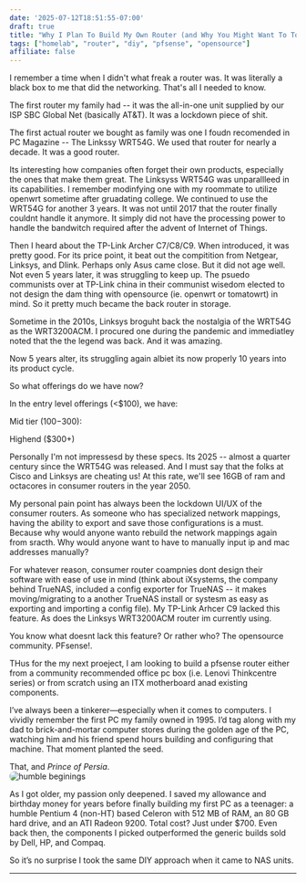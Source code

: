 ```yaml
---
date: '2025-07-12T18:51:55-07:00'
draft: true
title: "Why I Plan To Build My Own Router (and Why You Might Want To Too!)"
tags: ["homelab", "router", "diy", "pfsense", "opensource"]
affiliate: false
---
```


I remember a time when I didn't what freak a router was. It was literally a black box to me that did the networking. That's all I needed to know. 

The first router my family had -- it was the all-in-one unit supplied by our ISP SBC Global Net (basically AT&T). It was a lockdown piece of shit. 

The first actual router we bought as family was one I foudn recomended in PC Magazine -- The Linkssy WRT54G. We used that router for nearly a decade. It was a good router. 

Its interesting how companies often forget their own products, especially the ones that make them great. The Linksyss WRT54G was unparallleed in its capabilities. I remember modinfying one with my roommate to utilize openwrt sometime after gruadating college. We continued to use the WRT54G for another 3 years. It was not until 2017 that the router finally couldnt handle it anymore. It simply did not have the processing power to handle the bandwitch required after the advent of Internet of Things. 

Then I heard about the TP-Link Archer C7/C8/C9. When introduced, it was pretty good. For its price point, it beat out the compitition from Netgear, Linksys, and Dlink. Perhaps only Asus came close. But it did not age well. Not even 5 years later, it was struggling to keep up. The psuedo communists over at TP-Link china in their communist wisedom elected to not design the dam thing with opensource (ie. openwrt or tomatowrt) in mind. So it pretty much became the back router in storage. 

Sometime in the 2010s, Linksys broguht back the nostalgia of the WRT54G as the WRT3200ACM. I procured one during the pandemic and immediatley noted that the the legend was back. And it was amazing.

Now 5 years alter, its struggling again albiet its now properly 10 years into its product cycle. 

So what offerings do we have now? 

In the entry level offerings (<$100), we have:

Mid tier ($100-$300):

Highend ($300+)

Personally I'm not impressesd by these specs. Its 2025 -- almost a quarter century since the WRT54G was released. And I must say that the folks at Cisco and Linksys are cheating us! At this rate, we'll see 16GB of ram and octacores in consumer routers in the year 2050. 

My personal pain point has always been the lockdown UI/UX of the consumer routers. As someone who has specialized network mappings, having the ability to export and save those configurations is a must. Because why would anyone wanto rebuild the network mappings again from sracth. Why would anyone want to have to manually input ip and mac addresses manually? 

For whatever reason, consumer router coampnies dont design their software with ease of use in mind (think about iXsystems, the company behind TrueNAS, included a config exporter for TrueNAS -- it makes moving/migrating to a another TrueNAS install or systesm as easy as exporting and importing a config file). My TP-Link Arhcer C9 lacked this feature. As does the Linksys WRT3200ACM router im currently using. 

You know what doesnt lack this feature? Or rather who? The opensource community. PFsense!. 

THus for the my next proeject, I am looking to build a pfsense router either from a community recommended office pc box (i.e. Lenovi Thinkcentre series) or from scratch using an ITX motherboard anad existing components.








I’ve always been a tinkerer—especially when it comes to computers. I vividly remember the first PC my family owned in 1995. I’d tag along with my dad to brick-and-mortar computer stores during the golden age of the PC, watching him and his friend spend hours building and configuring that machine. That moment planted the seed.

That, and *Prince of Persia*.  
<img src="humble-beginings.jpg" alt="humble beginings" style="max-width: 300px; display: block; margin: 0; border-radius: 8px;">

As I got older, my passion only deepened. I saved my allowance and birthday money for years before finally building my first PC as a teenager: a humble Pentium 4 (non-HT) based Celeron with 512 MB of RAM, an 80 GB hard drive, and an ATI Radeon 9200. Total cost? Just under $700. Even back then, the components I picked outperformed the generic builds sold by Dell, HP, and Compaq.

So it’s no surprise I took the same DIY approach when it came to NAS units.

---